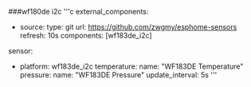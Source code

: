 ###wf180de i2c 
'''c
external_components:
  - source:
      type: git
      url: https://github.com/zwgmy/esphome-sensors
    refresh: 10s
    components: [wf183de_i2c]


sensor:

  - platform: wf183de_i2c
    temperature:
      name: "WF183DE Temperature"
    pressure:
      name: "WF183DE Pressure"
    update_interval: 5s 
'''
